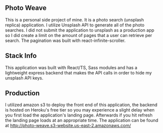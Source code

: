 ## Photo Weave

This is a personal side project of mine. It is a photo search (unsplash replica) application. I utilize Unsplash API to generate all of the photo searches. I did not submit the application to unsplash as a production app so I did create a limit on the amount of pages that a user can retrieve per search. The pagination was built with react-infinite-scroller.

## Stack Info

This application was built with React/TS, Sass modules and has a lightweight express backend that makes the API calls in order to hide my unsplash API keys.

## Production

I utilized amazon s3 to deploy the front end of this application, the backend is hosted on Heroku's free tier so you may experience a slight delay when you first load the application's landing page. Afterwards if you hit refresh the landing page loads at an appropriate time.
The application can be found at http://photo-weave.s3-website.us-east-2.amazonaws.com/
